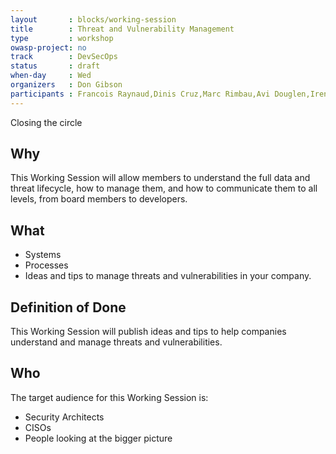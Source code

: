 ```yaml
---
layout       : blocks/working-session
title        : Threat and Vulnerability Management
type         : workshop
owasp-project: no
track        : DevSecOps
status       : draft
when-day     : Wed
organizers   : Don Gibson
participants : Francois Raynaud,Dinis Cruz,Marc Rimbau,Avi Douglen,Irene Michlin, Robert Morschel, Timo Pagel
---
```


Closing the circle

## Why

This Working Session will allow members to understand the full data and threat lifecycle, how to manage them, and how to communicate them to all levels, from board members to developers.

## What

- Systems
- Processes
- Ideas and tips to manage threats and vulnerabilities in your company.

## Definition of Done

This Working Session will publish ideas and tips to help companies understand and manage threats and vulnerabilities.

## Who

The target audience for this Working Session is:

- Security Architects
- CISOs
- People looking at the bigger picture
